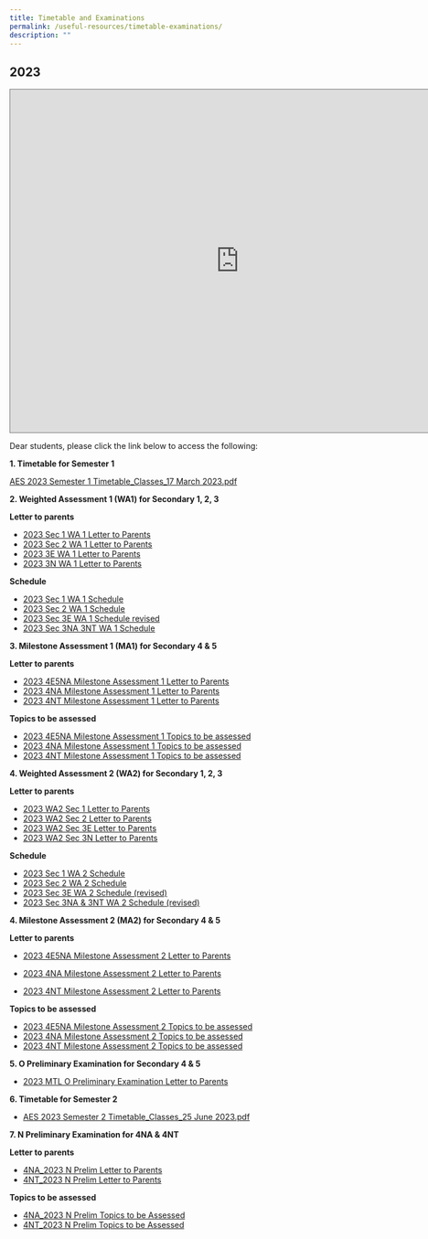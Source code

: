 ```yaml
---
title: Timetable and Examinations
permalink: /useful-resources/timetable-examinations/
description: ""
---
```

2023
----
<iframe scrolling="no" frameborder="0" height="600" width="800" style="border:solid 1px #777" src="https://calendar.google.com/calendar/embed?height=600&amp;wkst=1&amp;bgcolor=%23ffffff&amp;ctz=Asia%2FSingapore&amp;showCalendars=1&amp;src=Y18zYTMxYWU5N2Q0NDk5NjdkOTJhNWNlNzk2ODZkMTEyYjIwMGE2OGNlNDcyMWZiOGE1MTZhYzkzYzUwMTA5MjhkQGdyb3VwLmNhbGVuZGFyLmdvb2dsZS5jb20&amp;src=Y18xNzFiMzU3MTFlYjMwNzY0MzkwNmVmM2FjM2Y1ZTEyOGUwYjc2MjA3ZGZkNmZhMjNjMTc3ZGY2ZWZhNGYzMTRmQGdyb3VwLmNhbGVuZGFyLmdvb2dsZS5jb20&amp;color=%23EF6C00&amp;color=%237CB342"></iframe>

<p></p>

Dear students, please click the link below to access the following:  

**1\. Timetable for Semester 1**

[AES 2023 Semester 1 Timetable\_Classes\_17 March 2023.pdf](/files/AES%202023%20Semester%201%20Timetable_Classes_17%20March%202023.pdf)
    
		
**2\. Weighted Assessment 1 (WA1) for Secondary 1, 2, 3**

**Letter to parents**

* [2023 Sec 1 WA 1 Letter to Parents](/files/2023%20Sec%201%20WA%201%20Letter%20Parents.pdf)
* [2023 Sec 2 WA 1 Letter to Parents](/files/2023%20Sec%202%20WA%201%20Letter%20Parents.pdf)
* [2023 3E WA 1 Letter to Parents](/files/2023%203E%20WA%201%20Letter%20Parents.pdf)
* [2023 3N WA 1 Letter to Parents](/files/2023%203N%20WA%201%20Letter%20Parents.pdf)
    
    
 **Schedule**

*   [2023 Sec 1 WA 1 Schedule](/files/2023%20Sec%201%20WA%201%20Schedule.pdf)
*   [2023 Sec 2 WA 1 Schedule](/files/2023%20Sec%202%20WA%201%20Schedule.pdf)
*   [2023 Sec 3E WA 1 Schedule revised](/files/2023%20Sec%203E%20WA%201%20Schedule%20revised.pdf)
*   [2023 Sec 3NA 3NT WA 1 Schedule](/files/2023%20Sec%203NA%20%203NT%20WA%201%20Schedule.pdf)


**3\. Milestone Assessment 1 (MA1) for Secondary 4 &amp; 5**

**Letter to parents**

* [2023 4E5NA Milestone Assessment 1 Letter to Parents](/files/2023%204E5NA%20Milestone%20Assessment%201%20Letter%20to%20Parents.pdf)
* [2023 4NA Milestone Assessment 1 Letter to Parents](/files/2023%204NA%20Milestone%20Assessment%201%20Letter%20to%20Parents.pdf)
* [2023 4NT Milestone Assessment 1 Letter to Parents](/files/2023%204NT%20Milestone%20Assessment%201%20Letter%20to%20Parents.pdf)


**Topics to be assessed**

* [2023 4E5NA Milestone Assessment 1 Topics to be assessed](/files/2023%204E5NA%20Milestone%20Assessment%201%20Topics%20to%20be%20assessed.pdf)
* [2023 4NA Milestone Assessment 1 Topics to be assessed](/files/2023%204NA%20Milestone%20Assessment%201%20Topics%20to%20be%20assessed.pdf)
* [2023 4NT Milestone Assessment 1 Topics to be assessed](/files/2023%204NT%20Milestone%20Assessment%201%20Topics%20to%20be%20assessed.pdf)


**4\. Weighted Assessment 2 (WA2) for Secondary 1, 2, 3**

**Letter to parents**
* [2023 WA2 Sec 1 Letter to Parents](/files/2023%20WA2%20Sec%201%20Letter%20to%20Parents.pdf)
* [2023 WA2 Sec 2 Letter to Parents](/files/2023%20WA2%20Sec%202%20Letter%20to%20Parents.pdf)
* [2023 WA2 Sec 3E Letter to Parents](/files/2023%20WA2%20Sec%203E%20Letter%20to%20Parents.pdf)
* [2023 WA2 Sec 3N Letter to Parents](/files/2023%20WA2%20Sec%203N%20Letter%20to%20Parents.pdf)


    
 **Schedule**
 
 * [2023 Sec 1 WA 2 Schedule](/files/2023%20Sec%201%20WA%202%20Schedule.pdf)
 * [2023 Sec 2 WA 2 Schedule](/files/2023%20Sec%202%20WA%202%20Schedule.pdf)
 * [2023 Sec 3E WA 2 Schedule (revised)](/files/2023%20Sec%203E%20WA%202%20Schedule%20(revised).pdf)
 * [2023 Sec 3NA &amp; 3NT WA 2 Schedule (revised)](/files/2023%20Sec%203NA%20&amp;%203NT%20WA%202%20Schedule%20(revised).pdf)



**4\. Milestone Assessment 2 (MA2) for Secondary 4 &amp; 5**

**Letter to parents**

* [2023 4E5NA Milestone Assessment 2 Letter to Parents](/files/2023%20ma2%204e5na%20letter%20to%20parents.pdf)

* [2023 4NA Milestone Assessment 2 Letter to Parents](/files/2023%20ma2%204na%20letter%20to%20parents.pdf)

* [2023 4NT Milestone Assessment 2 Letter to Parents](/files/2023%20ma2%204nt%20letter%20to%20parents.pdf)



**Topics to be assessed**

* [2023 4E5NA Milestone Assessment 2 Topics to be assessed](/files/2023%204e5na%20milestone%20assessment%202%20topics%20to%20be%20assessed.pdf)
* [2023 4NA Milestone Assessment 2 Topics to be assessed](/files/2023%204na%20milestone%20assessment%202%20topics%20to%20be%20assessed.pdf)
* [2023 4NT Milestone Assessment 2 Topics to be assessed](/files/2023%204nt%20milestone%20assessment%202%20topics%20to%20be%20assessed.pdf)


**5\. O Preliminary Examination for Secondary 4 &amp; 5**

* [2023 MTL O Preliminary Examination Letter to Parents](https://drive.google.com/file/d/1VJBbJGAT-lBB5t_LU7bn0o9m-77b7bx_/view?usp=sharing)

**6\. Timetable for Semester 2**

* [AES 2023 Semester 2 Timetable_Classes_25 June 2023.pdf](/files/aes%202023%20semester%202%20timetable_classes_25%20june%202023.pdf)

**7\. N Preliminary Examination for 4NA &amp; 4NT**

**Letter to parents**
* [4NA_2023 N Prelim Letter to Parents](/files/4na_2023%20n%20prelim%20letter%20to%20parents.pdf)
* [4NT_2023 N Prelim Letter to Parents](/files/4nt_2023%20n%20prelim%20letter%20to%20parents.pdf)


**Topics to be assessed**
* [4NA_2023 N Prelim Topics to be Assessed](/files/4na_2023%20n%20prelim%20topics%20to%20be%20assessed.pdf)
* [4NT_2023 N Prelim Topics to be Assessed](/files/4nt_2023%20n%20prelim%20topics%20to%20be%20assessed.pdf)